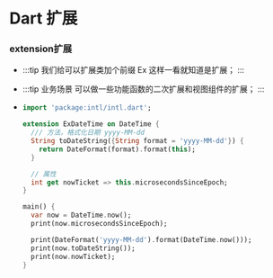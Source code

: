 # Dart 扩展

### extension扩展
  - :::tip
    我们给可以扩展类加个前缀 Ex 这样一看就知道是扩展；
    :::

  - :::tip 业务场景
    可以做一些功能函数的二次扩展和视图组件的扩展；
    :::
    
  - ```dart
    import 'package:intl/intl.dart';

    extension ExDateTime on DateTime {
      /// 方法，格式化日期 yyyy-MM-dd
      String toDateString({String format = 'yyyy-MM-dd'}) {
        return DateFormat(format).format(this);
      }

      // 属性
      int get nowTicket => this.microsecondsSinceEpoch;
    }

    main() {
      var now = DateTime.now();
      print(now.microsecondsSinceEpoch);

      print(DateFormat('yyyy-MM-dd').format(DateTime.now()));
      print(now.toDateString());
      print(now.nowTicket);
    }    
    ```
